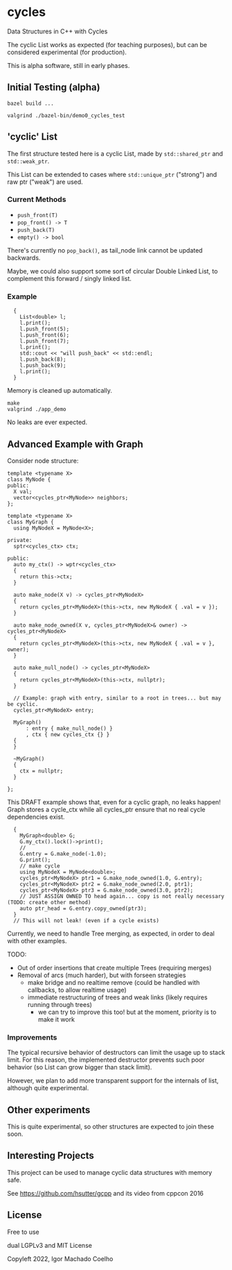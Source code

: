 # cycles
Data Structures in C++ with Cycles

The cyclic List works as expected (for teaching purposes), but can be considered experimental (for production).

This is alpha software, still in early phases.

## Initial Testing (alpha)

`bazel build ...`

`valgrind ./bazel-bin/demo0_cycles_test`

## 'cyclic' List

The first structure tested here is a cyclic List, made by `std::shared_ptr` and `std::weak_ptr`.

This List can be extended to cases where `std::unique_ptr` ("strong") and raw ptr ("weak") are used.

### Current Methods

- `push_front(T)`
- `pop_front() -> T`
- `push_back(T)`
- `empty() -> bool`

There's currently no `pop_back()`, as tail_node link cannot be updated backwards.

Maybe, we could also support some sort of circular Double Linked List, to complement this forward / singly linked list.

### Example

```{.cpp}
  {
    List<double> l;
    l.print();
    l.push_front(5);
    l.push_front(6);
    l.push_front(7);
    l.print();
    std::cout << "will push_back" << std::endl;
    l.push_back(8);
    l.push_back(9);
    l.print();
  }
```

Memory is cleaned up automatically.

```
make
valgrind ./app_demo 
```

No leaks are ever expected.

## Advanced Example with Graph

Consider node structure:

```
template <typename X>
class MyNode {
public:
  X val;
  vector<cycles_ptr<MyNode>> neighbors;
};

template <typename X>
class MyGraph {
  using MyNodeX = MyNode<X>;

private:
  sptr<cycles_ctx> ctx;

public:
  auto my_ctx() -> wptr<cycles_ctx>
  {
    return this->ctx;
  }

  auto make_node(X v) -> cycles_ptr<MyNodeX>
  {
    return cycles_ptr<MyNodeX>(this->ctx, new MyNodeX { .val = v });
  }

  auto make_node_owned(X v, cycles_ptr<MyNodeX>& owner) -> cycles_ptr<MyNodeX>
  {
    return cycles_ptr<MyNodeX>(this->ctx, new MyNodeX { .val = v }, owner);
  }

  auto make_null_node() -> cycles_ptr<MyNodeX>
  {
    return cycles_ptr<MyNodeX>(this->ctx, nullptr);
  }

  // Example: graph with entry, similar to a root in trees... but may be cyclic.
  cycles_ptr<MyNodeX> entry;

  MyGraph()
      : entry { make_null_node() }
      , ctx { new cycles_ctx {} }
  {
  }

  ~MyGraph()
  {
    ctx = nullptr;
  }

};
```

This DRAFT example shows that, even for a cyclic graph, no leaks happen!
Graph stores a cycle_ctx while all cycles_ptr ensure that no real cycle dependencies exist.

```
  {
    MyGraph<double> G;
    G.my_ctx().lock()->print();
    //
    G.entry = G.make_node(-1.0);
    G.print();
    // make cycle
    using MyNodeX = MyNode<double>;
    cycles_ptr<MyNodeX> ptr1 = G.make_node_owned(1.0, G.entry);
    cycles_ptr<MyNodeX> ptr2 = G.make_node_owned(2.0, ptr1);
    cycles_ptr<MyNodeX> ptr3 = G.make_node_owned(3.0, ptr2);
    // JUST ASSIGN OWNED TO head again... copy is not really necessary (TODO: create other method)
    auto ptr_head = G.entry.copy_owned(ptr3);
  }
  // This will not leak! (even if a cycle exists)
```

Currently, we need to handle Tree merging, as expected, in order to deal with other examples.

TODO:
- Out of order insertions that create multiple Trees (requiring merges)
- Removal of arcs (much harder), but with forseen strategies
   * make bridge and no realtime remove (could be handled with callbacks, to allow realtime usage)
   * immediate restructuring of trees and weak links (likely requires running through trees)
      - we can try to improve this too! but at the moment, priority is to make it work

### Improvements

The typical recursive behavior of destructors can limit the usage up to stack limit.
For this reason, the implemented destructor prevents such poor behavior (so List can grow bigger than stack limit).

However, we plan to add more transparent support for the internals of list, although quite experimental.

## Other experiments

This is quite experimental, so other structures are expected to join these soon.

## Interesting Projects

This project can be used to manage cyclic data structures with memory safe.

See https://github.com/hsutter/gcpp and its video from cppcon 2016

## License

Free to use

dual LGPLv3 and MIT License

Copyleft 2022, Igor Machado Coelho
